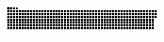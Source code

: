 
<picture>
  <source media="(prefers-color-scheme: dark)" srcset="https://raw.githubusercontent.com/florian-schulte/florian-schulte/output/github-snake-dark.svg" />
  <source media="(prefers-color-scheme: light)" srcset="https://raw.githubusercontent.com/florian-schulte/florian-schulte/output/github-snake.svg" />
  <img alt="github-snake" src="https://raw.githubusercontent.com/florian-schulte/florian-schulte/output/github-snake.svg" />
</picture>


